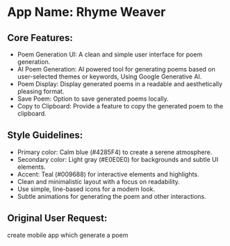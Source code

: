 # **App Name**: Rhyme Weaver

## Core Features:

- Poem Generation UI: A clean and simple user interface for poem generation.
- AI Poem Generation: AI powered tool for generating poems based on user-selected themes or keywords, Using Google Generative AI. 
- Poem Display: Display generated poems in a readable and aesthetically pleasing format.
- Save Poem: Option to save generated poems locally.
- Copy to Clipboard: Provide a feature to copy the generated poem to the clipboard.

## Style Guidelines:

- Primary color: Calm blue (#4285F4) to create a serene atmosphere.
- Secondary color: Light gray (#E0E0E0) for backgrounds and subtle UI elements.
- Accent: Teal (#009688) for interactive elements and highlights.
- Clean and minimalistic layout with a focus on readability.
- Use simple, line-based icons for a modern look.
- Subtle animations for generating the poem and other interactions.

## Original User Request:

create mobile app which generate a poem